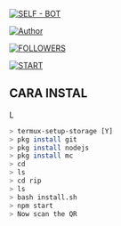 <p align="center">

</p>

<p align="center">

<a href="#"><img title="SELF - BOT" src="https://img.shields.io/badge/ SELFBOT-green?colorA=%23ff0000&colorB=%23017e40&style=for-the-badge" ></a>

</p>

<p align="center">

<a href="https://github.com/projectskiuwers"><img title="Author" src="https://img.shields.io/badge/Author-rip-red.svg?style=for- the-badge&logo=github"></a>

</p>

<p align="center">

<a href="https://github.com/projectskiuwers/rip"><img title="FOLLOWERS" src="https://img.shields.io/github/followers/projectskiuwers?color=blue&style= datar-persegi"></a>

<a href="https://github.com/projectskiuwers/rip/stargazers/"><img title="START" src="https://img.shields.io/github/stars/projectskiuwers/rip?color =merah&style=flat-square"></a>

</p>


## CARA INSTAL
L
```bash
> termux-setup-storage [Y]
> pkg install git
> pkg install nodejs
> pkg install mc
> cd
> ls
> cd rip 
> ls
> bash install.sh 
> npm start
> Now scan the QR
```
